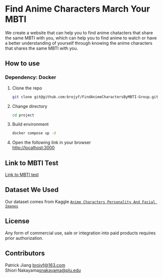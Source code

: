# Find Anime Characters March Your MBTI

We create a website that can help you to find anime chatacters that share the same MBTI with you, which can help you to find anime to watch
or have a better understanding of yourself through knowing the anime characters that shares the same MBTI with you.

## How to use

### Dependency: Docker

1. Clone the repo

    ``` sh
    git clone git@github.com:brojyf/FindAnimeCharactersByMBTI-Group.git project
    ```

2. Change directory

    ```sh
    cd project
    ```

3. Build environment

    ```sh
    docker compose up -d
    ```

4. Open the following link in your browser  
    <http://localhost:3000>

## Link to MBTI Test

[Link to MBTI test](https://www.16personalities.com/?gad_source=1&gbraid=0AAAAACvYvISIRGYOo9EUBAQdzx9gtyEQI&gclid=Cj0KCQjw782_BhDjARIsABTv_JD7bZrb1DTRrpX3XHBZmCpxAM6zfRwRAFYL77sscdOI_j7RsrjDpSQaAl5bEALw_wcB)

## Dataset We Used

Our dataset comes from Kaggle [`Anime Characters Personality And Facial Images`](https://www.kaggle.com/datasets/tianyimasf/anime-characters?resource=download)

## License

Any form of commercial use, sale or integration into paid products requires prior authorization.

## Contributors

Patrick Jiang <brojyf@163.com>  
Shiori Nakayama<snakayama@plu.edu>
